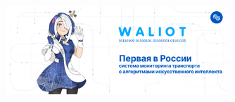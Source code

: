 <p align="center">
    <img src="https://github.com/waliot/.github/blob/main/profile/banner.png" alt="waliot">
</p>

